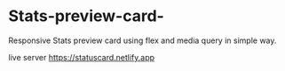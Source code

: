 # Stats-preview-card-
Responsive Stats preview card using flex and media query in simple way.

live server
https://statuscard.netlify.app
